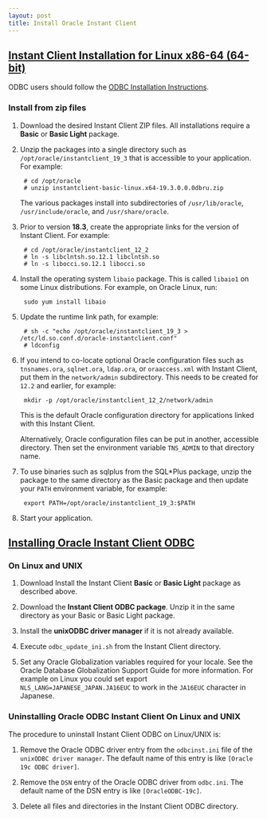 ```yaml
---
layout: post
title: Install Oracle Instant Client
---
```


## [Instant Client Installation for Linux x86-64 (64-bit)](https://www.oracle.com/database/technologies/instant-client/linux-x86-64-downloads.html)

ODBC users should follow the [ODBC Installation Instructions](https://www.oracle.com/database/technologies/releasenote-odbc-ic.html).

### Install from zip files

1. Download the desired Instant Client ZIP files. All installations require a **Basic** or **Basic Light** package.

2. Unzip the packages into a single directory such as `/opt/oracle/instantclient_19_3` that is accessible to your application. For example:

        # cd /opt/oracle      
        # unzip instantclient-basic-linux.x64-19.3.0.0.0dbru.zip

    The various packages install into subdirectories of `/usr/lib/oracle`, `/usr/include/oracle`, and `/usr/share/oracle`.

3. Prior to version **18.3**, create the appropriate links for the version of Instant Client. For example:

        # cd /opt/oracle/instantclient_12_2
        # ln -s libclntsh.so.12.1 libclntsh.so
        # ln -s libocci.so.12.1 libocci.so

4. Install the operating system `libaio` package. This is called `libaio1` on some Linux distributions.
For example, on Oracle Linux, run:

        sudo yum install libaio

5. Update the runtime link path, for example:

        # sh -c "echo /opt/oracle/instantclient_19_3 > /etc/ld.so.conf.d/oracle-instantclient.conf"
        # ldconfig

6. If you intend to co-locate optional Oracle configuration files such as `tnsnames.ora`, `sqlnet.ora`, `ldap.ora`, or `oraaccess.xml` with Instant Client, put them in the `network/admin` subdirectory. This needs to be created for `12.2` and earlier, for example:

        mkdir -p /opt/oracle/instantclient_12_2/network/admin

    This is the default Oracle configuration directory for applications linked with this Instant Client.

    Alternatively, Oracle configuration files can be put in another, accessible directory. Then set the environment variable `TNS_ADMIN` to that directory name.

7. To use binaries such as sqlplus from the SQL*Plus package, unzip the package to the same directory as the Basic package and then update your `PATH` environment variable, for example:

        export PATH=/opt/oracle/instantclient_19_3:$PATH

8. Start your application.

## [Installing Oracle Instant Client ODBC](https://www.oracle.com/database/technologies/releasenote-odbc-ic.html)

### On Linux and UNIX

1. Download Install the Instant Client **Basic** or **Basic Light** package as described above.

2. Download the **Instant Client ODBC package**. Unzip it in the same directory as your Basic or Basic Light package.

3. Install the **unixODBC driver manager** if it is not already available.

4. Execute `odbc_update_ini.sh` from the Instant Client directory.

5. Set any Oracle Globalization variables required for your locale. See the Oracle Database Globalization Support Guide for more information. For example on Linux you could set export `NLS_LANG=JAPANESE_JAPAN.JA16EUC` to work in the `JA16EUC` character in Japanese.

### Uninstalling Oracle ODBC Instant Client On Linux and UNIX

The procedure to uninstall Instant Client ODBC on Linux/UNIX is:

1. Remove the Oracle ODBC driver entry from the `odbcinst.ini` file of the `unixODBC driver manager`. The default name of this entry is like `[Oracle 19c ODBC driver]`.

2. Remove the `DSN` entry of the Oracle ODBC driver from `odbc.ini`. The default name of the DSN entry is like `[OracleODBC-19c]`.

3. Delete all files and directories in the Instant Client ODBC directory.
